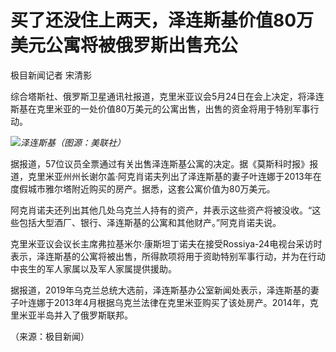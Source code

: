 # 买了还没住上两天，泽连斯基价值80万美元公寓将被俄罗斯出售充公

极目新闻记者 宋清影

综合塔斯社、俄罗斯卫星通讯社报道，克里米亚议会5月24日在会上决定，将泽连斯基在克里米亚的一处价值80万美元的公寓出售，出售的资金将用于特别军事行动。

![](https://inews.gtimg.com/om_bt/OI-CZvrJ73mxVBDF2adLvLJxX1ydX0Vupd073D0e23rEsAA/1000)_泽连斯基（图源：美联社）_

据报道，57位议员全票通过有关出售泽连斯基公寓的决定。据《莫斯科时报》报道，克里米亚州州长谢尔盖·阿克肖诺夫列出了泽连斯基的妻子叶连娜于2013年在度假城市雅尔塔附近购买的房产。据悉，这套公寓价值为80万美元。

阿克肖诺夫还列出其他几处乌克兰人持有的资产，并表示这些资产将被没收。“这些包括大型酒厂、银行、泽连斯基的公寓和其他财产。”阿克肖诺夫说。

克里米亚议会议长主席弗拉基米尔·康斯坦丁诺夫在接受Rossiya-24电视台采访时表示，泽连斯基的公寓将被出售，所得款项将用于资助特别军事行动，并为在行动中丧生的军人家属以及军人家属提供援助。

据报道，2019年乌克兰总统大选前，泽连斯基办公室新闻处表示，泽连斯基的妻子叶连娜于2013年4月根据乌克兰法律在克里米亚购买了该处房产。2014年，克里米亚半岛并入了俄罗斯联邦。

（来源：极目新闻）

